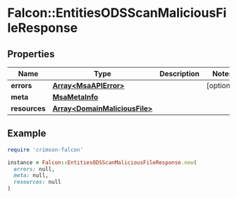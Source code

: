 # Falcon::EntitiesODSScanMaliciousFileResponse

## Properties

| Name | Type | Description | Notes |
| ---- | ---- | ----------- | ----- |
| **errors** | [**Array&lt;MsaAPIError&gt;**](MsaAPIError.md) |  | [optional] |
| **meta** | [**MsaMetaInfo**](MsaMetaInfo.md) |  |  |
| **resources** | [**Array&lt;DomainMaliciousFile&gt;**](DomainMaliciousFile.md) |  |  |

## Example

```ruby
require 'crimson-falcon'

instance = Falcon::EntitiesODSScanMaliciousFileResponse.new(
  errors: null,
  meta: null,
  resources: null
)
```


